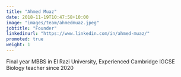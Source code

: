 ```yaml
---
title: "Ahmed Muaz"
date: 2018-11-19T10:47:58+10:00
image: "images/team/ahmedmuaz.jpeg"
jobtitle: "Founder"
linkedinurl: "https://www.linkedin.com/in/ahmed-muaz/"
promoted: true
weight: 1
---
```


Final year MBBS in El Razi University, Experienced Cambridge IGCSE Biology teacher since 2020

